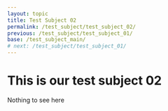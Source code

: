 ```yaml
---
layout: topic
title: Test Subject 02
permalink: /test_subject/test_subject_02/
previous: /test_subject/test_subject_01/
base: /test_subject_main/
# next: /test_subject/test_subject_01/
---
```


# This is our test subject 02

Nothing to see here